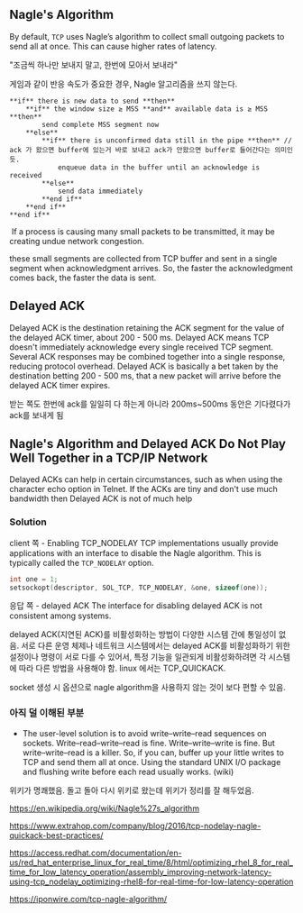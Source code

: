 
## Nagle's Algorithm
By default, `TCP` uses Nagle’s algorithm to collect small outgoing packets to send all at once. This can cause higher rates of latency.

"조금씩 하나만 보내지 말고, 한번에 모아서 보내라"

게임과 같이 반응 속도가 중요한 경우, Nagle 알고리즘을 쓰지 않는다.


```
**if** there is new data to send **then**
    **if** the window size ≥ MSS **and** available data is ≥ MSS **then**
        send complete MSS segment now
    **else**
        **if** there is unconfirmed data still in the pipe **then** // ack 가 왔으면 buffer에 있는거 바로 보내고 ack가 안왔으면 buffer로 들어간다는 의미인듯.
            enqueue data in the buffer until an acknowledge is received
        **else**
            send data immediately
        **end if**
    **end if**
**end if**
```


 If a process is causing many small packets to be transmitted, it may be creating undue network congestion.

these small segments are collected from TCP buffer and sent in a single segment when acknowledgment arrives. So, the faster the acknowledgment comes back, the faster the data is sent.

## Delayed ACK

Delayed ACK is the destination retaining the ACK segment for the value of the delayed ACK timer, about 200 - 500 ms. Delayed ACK means TCP doesn't immediately acknowledge every single received TCP segment. Several ACK responses may be combined together into a single response, reducing protocol overhead. Delayed ACK is basically a bet taken by the destination betting 200 - 500 ms, that a new packet will arrive before the delayed ACK timer expires.

받는 쪽도 한번에 ack를 일일히 다 하는게 아니라 200ms~500ms 동안은 기다렸다가 ack를 보내게 됨


## Nagle's Algorithm and Delayed ACK Do Not Play Well Together in a TCP/IP Network

Delayed ACKs can help in certain circumstances, such as when using the character echo option in Telnet. If the ACKs are tiny and don't use much bandwidth then Delayed ACK is not of much help


### Solution

client 쪽 - Enabling TCP_NODELAY
TCP implementations usually provide applications with an interface to disable the Nagle algorithm. This is typically called the `TCP_NODELAY` option.

```c
int one = 1;
setsockopt(descriptor, SOL_TCP, TCP_NODELAY, &one, sizeof(one));
```



응답 쪽 - delayed ACK
The interface for disabling delayed ACK is not consistent among systems.

delayed ACK(지연된 ACK)를 비활성화하는 방법이 다양한 시스템 간에 통일성이 없음. 서로 다른 운영 체제나 네트워크 시스템에서는 delayed ACK를 비활성화하기 위한 설정이나 명령이 서로 다를 수 있어서, 특정 기능을 일관되게 비활성화하려면 각 시스템에 따라 다른 방법을 사용해야 함. linux 에서는 TCP_QUICKACK.

socket 생성 시 옵션으로 nagle  algorithm을 사용하지 않는 것이 보다 편할 수 있음.





### 아직 덜 이해된 부분

- The user-level solution is to avoid write–write–read sequences on sockets. Write–read–write–read is fine. Write–write–write is fine. But write–write–read is a killer. So, if you can, buffer up your little writes to TCP and send them all at once. Using the standard UNIX I/O package and flushing write before each read usually works. (wiki)


위키가 명쾌했음. 돌고 돌아 다시 위키로 왔는데 위키가 정리를 잘 해두었음.

https://en.wikipedia.org/wiki/Nagle%27s_algorithm


https://www.extrahop.com/company/blog/2016/tcp-nodelay-nagle-quickack-best-practices/

https://access.redhat.com/documentation/en-us/red_hat_enterprise_linux_for_real_time/8/html/optimizing_rhel_8_for_real_time_for_low_latency_operation/assembly_improving-network-latency-using-tcp_nodelay_optimizing-rhel8-for-real-time-for-low-latency-operation

https://iponwire.com/tcp-nagle-algorithm/